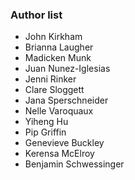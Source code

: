 ### Author list

* John Kirkham
* Brianna Laugher
* Madicken Munk
* Juan Nunez-Iglesias
* Jenni Rinker
* Clare Sloggett
* Jana Sperschneider
* Nelle Varoquaux
* Yiheng Hu
* Pip Griffin
* Genevieve Buckley
* Kerensa McElroy
* Benjamin Schwessinger
